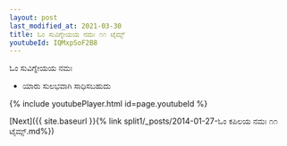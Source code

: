```yaml
---
layout: post
last_modified_at: 2021-03-30
title: ಓಂ ಸುವಿಗ್ನೇಯಯ ನಮಃ ೧೧ ಟೈಮ್ಸ್
youtubeId: IQMxpSoF2B8
---
```

 
 
 ಓಂ ಸುವಿಗ್ನೇಯಯ ನಮಃ  
 
 -  ಯಾರು ಸುಲಭವಾಗಿ ಸಾಧಿಸಬಹುದು 
 
  
 
  
 
 
 
 
 
 


{% include youtubePlayer.html id=page.youtubeId %}
 
[Next]({{ site.baseurl }}{% link  split1/_posts/2014-01-27-ಓಂ ಕಪಿಲಯ ನಮಃ ೧೧ ಟೈಮ್ಸ್.md%})
 
